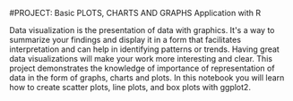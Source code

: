 #PROJECT: Basic PLOTS, CHARTS AND GRAPHS Application with R 

Data visualization is the presentation of data with graphics. It's a way to summarize your findings and display it in a form that facilitates interpretation and can help in identifying patterns or trends. Having great data visualizations will make your work more interesting and clear. This project demonstrates the knowledge of importance of representation of data in the form of graphs, charts and plots. In this notebook you will learn how to create scatter plots, line plots, and box plots with ggplot2.
